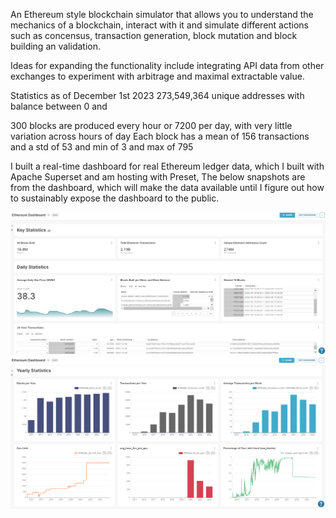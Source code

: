 An Ethereum style blockchain simulator that allows you to understand the mechanics of a blockchain, interact with it and simulate different actions such as concensus, transaction generation, block mutation and block building an validation. 

Ideas for expanding the functionality include integrating API data from other exchanges to experiment with arbitrage and maximal extractable value.

Statistics as of December 1st 2023
273,549,364 unique addresses with balance between 0 and 

300 blocks are produced every hour or 7200 per day, with very little variation across hours of day
Each block has a mean of 156 transactions and a std of 53 and min of 3 and max of 795

I built a real-time dashboard for real Ethereum ledger data, which I built with Apache Superset and am hosting with Preset, The below snapshots are from the dashboard, which will make the data available until I figure out how to sustainably expose the dashboard to the public. 

![Test](https://github.com/gzenkner/everledger_blockchain/blob/main/images/dashboard_everledger_1.png)
![Test](https://github.com/gzenkner/everledger_blockchain/blob/main/images/dashboard_everledger_2.png)
